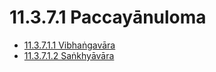 

# 11.3.7.1 Paccayānuloma

* [11.3.7.1.1 Vibhaṅgavāra](11.3.7.1/11.3.7.1.1.md)
* [11.3.7.1.2 Saṅkhyāvāra](11.3.7.1/11.3.7.1.2.md)



